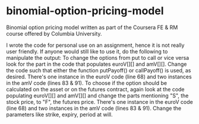 # binomial-option-pricing-model

Binomial option pricing model written as part of the Coursera FE & RM course offered by Columbia University.

I wrote the code for personal use on an assignment, hence it is not really user friendly.
If anyone would still like to use it, do the following to manipulate the output:
To change the options from put to call or vice versa look for the part in the code that populates euroV[][] and amV[][]. Change the code such that either the function putPayoff() or callPayoff() is used, as desired. There's one instance in the euroV code (line 68) and two instances in the amV code (lines 83 & 91).
To choose if the option should be calculated on the asset or on the futures contract, again look at the code populating euroV[][] and amV[][] and change the parts mentioning "S", the stock price, to "F", the futures price. There's one instance in the euroV code (line 68) and two instances in the amV code (lines 83 & 91).
Change the parameters like strike, expiry, period at will.
